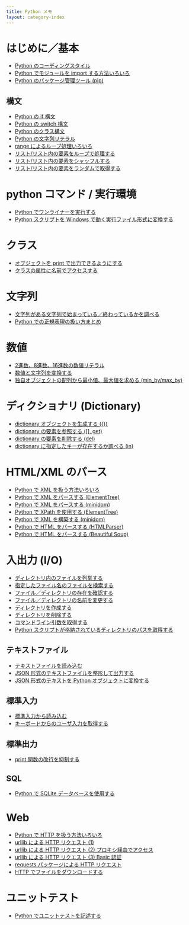 ```yaml
---
title: Python メモ
layout: category-index
---
```



はじめに／基本
====
* [Python のコーディングスタイル](coding-style.html)
* [Python でモジュールを import する方法いろいろ](import-modules.html)
* [Python のパッケージ管理ツール (pip)](pip.html)

構文
----
* [Python の if 構文](syntax/if.html)
* [Python の switch 構文](syntax/switch.html)
* [Python のクラス構文](syntax/class.html)
* [Python の文字列リテラル](syntax/string-literal.html)
* [range によるループ処理いろいろ](loop-with-range.html)
* [リスト/リスト内の要素をループで処理する](list/loop-list.html)
* [リスト/リスト内の要素をシャッフルする](list/shuffle-list.html)
* [リスト/リスト内の要素をランダムで取得する](list/choice-from-list.html)

python コマンド / 実行環境
====
* [Python でワンライナーを実行する](one-liner.html)
* [Python スクリプトを Windows で動く実行ファイル形式に変換する](py2exe.html)

クラス
====
* [オブジェクトを print で出力できるようにする](print-object.html)
* [クラスの属性に名前でアクセスする](get-attribute-by-name.html)

文字列
====
* [文字列がある文字列で始まっている／終わっているかを調べる](startswith-endswith.html)
* [Python での正規表現の扱い方まとめ](regexp.html)

数値
====
* [2進数、8進数、16進数の数値リテラル](numstr/num-literal.html)
* [数値と文字列を変換する](numstr/convert-number-and-string.html)
* [独自オブジェクトの配列から最小値、最大値を求める (min_by/max_by)](numstr/object-min-max.html)

ディクショナリ (Dictionary)
====
* [dictionary オブジェクトを生成する ({})](dictionary/create.html)
* [dictionary の要素を参照する ([], get)](dictionary/get.html)
* [dictionary の要素を削除する (del)](dictionary/del.html)
* [dictionary に指定したキーが存在するか調べる (in)](dictionary/in.html)


HTML/XML のパース
====
* [Python で XML を扱う方法いろいろ](xml-in-python.html)
* [Python で XML をパースする (ElementTree)](parse-xml-by-element-tree.html)
* [Python で XML をパースする (minidom)](parse-xml-by-minidom.html)
* [Python で XPath を使用する (ElementTree)](xpath.html)
* [Python で XML を構築する (minidom)](create-xml-by-minidom.html)
* [Python で HTML をパースする (HTMLParser)](parse-html-by-html-parser.html)
* [Python で HTML をパースする (Beautiful Soup)](parse-html-by-beautiful-soup.html)

入出力 (I/O)
====
* [ディレクトリ内のファイルを列挙する](enum-files.html)
* [指定したファイル名のファイルを検索する](find-files.html)
* [ファイル／ディレクトリの存在を確認する](check-file-existence.html)
* [ファイル／ディレクトリの名前を変更する](change-filename.html)
* [ディレクトリを作成する](create-directory.html)
* [ディレクトリを削除する](remove-directory.html)
* [コマンドライン引数を取得する](command-line-params.html)
* [Python スクリプトが格納されているディレクトリのパスを取得する](script-dir.html)

テキストファイル
----
* [テキストファイルを読み込む](read-text-file.html)
* [JSON 形式のテキストファイルを整形して出力する](json-pretty-print.html)
* [JSON 形式のテキストを Python オブジェクトに変換する](json-to-object.html)

標準入力
----
* [標準入力から読み込む](read-stdin.html)
* [キーボードからのユーザ入力を取得する](keyboard-input.html)

標準出力
----
* [print 関数の改行を抑制する](print-without-line-break.html)

SQL
----
* [Python で SQLite データベースを使用する](sqlite.html)

Web
====
* [Python で HTTP を扱う方法いろいろ](http-in-python.html)
* [urllib による HTTP リクエスト (1)](http-request.html)
* [urllib による HTTP リクエスト (2) プロキシ経由でアクセス](http-request-with-proxy.html)
* [urllib による HTTP リクエスト (3) Basic 認証](http-request-with-basic-auth.html)
* [requests パッケージによる HTTP リクエスト](http-request-with-requests-package.html)
* [HTTP でファイルをダウンロードする](download-file.html)


ユニットテスト
====
* [Python でユニットテストを記述する](unittest.html)

